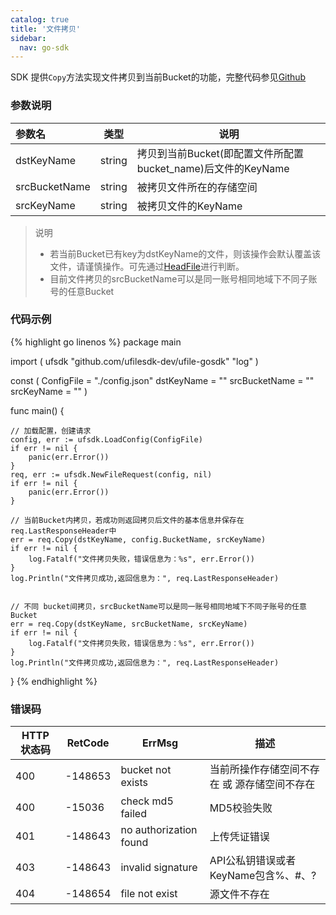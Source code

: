 ```yaml
---
catalog: true  
title: '文件拷贝'
sidebar:
  nav: go-sdk
---
```

SDK 提供`Copy`方法实现文件拷贝到当前Bucket的功能，完整代码参见[Github](https://github.com/ufilesdk-dev/ufile-gosdk/blob/master/file.go)

### 参数说明

| 参数名                              |  类型 		| 说明								|
| :---------------------------------- | ----------- | ----------------------------------|
| dstKeyName 		| string | 拷贝到当前Bucket(即配置文件所配置bucket_name)后文件的KeyName	|
| srcBucketName		| string | 被拷贝文件所在的存储空间 |
| srcKeyName		| string | 被拷贝文件的KeyName |

> 说明
> * 若当前Bucket已有key为dstKeyName的文件，则该操作会默认覆盖该文件，请谨慎操作。可先通过[HeadFile](https://ushare.ucloudadmin.com/pages/viewpage.action?pageId=62079294)进行判断。
> * 目前文件拷贝的srcBucketName可以是同一账号相同地域下不同子账号的任意Bucket

### 代码示例

<div class="copyable" markdown="1">

{% highlight go linenos %}
package main

import (
	ufsdk "github.com/ufilesdk-dev/ufile-gosdk"
	"log"
)

const (
	ConfigFile = "./config.json"
	dstKeyName = ""
	srcBucketName = ""
	srcKeyName = ""
)

func main() {

	// 加载配置，创建请求
	config, err := ufsdk.LoadConfig(ConfigFile)
	if err != nil {
		panic(err.Error())
	}
	req, err := ufsdk.NewFileRequest(config, nil)
	if err != nil {
		panic(err.Error())
	}

	// 当前Bucket内拷贝，若成功则返回拷贝后文件的基本信息并保存在req.LastResponseHeader中
	err = req.Copy(dstKeyName, config.BucketName, srcKeyName)
	if err != nil {
		log.Fatalf("文件拷贝失败，错误信息为：%s", err.Error())
	}
	log.Println("文件拷贝成功,返回信息为：", req.LastResponseHeader)


	// 不同 bucket间拷贝，srcBucketName可以是同一账号相同地域下不同子账号的任意Bucket
	err = req.Copy(dstKeyName, srcBucketName, srcKeyName)
	if err != nil {
		log.Fatalf("文件拷贝失败，错误信息为：%s", err.Error())
	}
	log.Println("文件拷贝成功,返回信息为：", req.LastResponseHeader)
}
{% endhighlight %}
</div>

### 错误码

| HTTP 状态码 | RetCode | ErrMsg                 | 描述                                |
| ----------- | ------- | ---------------------- | ----------------------------------- |
| 400         | -148653 | bucket not exists      | 当前所操作存储空间不存在 或 源存储空间不存在                      |
| 400         | -15036  | check md5 failed       | MD5校验失败                         |
| 401         | -148643 | no authorization found | 上传凭证错误                        |
| 403         | -148643 | invalid signature      | API公私钥错误或者KeyName包含%、#、? |
| 404         | -148654 | file not exist         | 源文件不存在                        |



